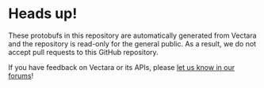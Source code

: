 # Heads up!
These protobufs in this repository are automatically generated from Vectara and
the repository is read-only for the general public.  As a result, we do not
accept pull requests to this GitHub repository.

If you have feedback on Vectara or its APIs, please
[let us know in our forums](https://discuss.vectara.com/)!
